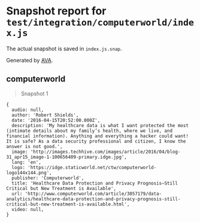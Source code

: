 # Snapshot report for `test/integration/computerworld/index.js`

The actual snapshot is saved in `index.js.snap`.

Generated by [AVA](https://avajs.dev).

## computerworld

> Snapshot 1

    {
      audio: null,
      author: 'Robert Shields',
      date: '2016-04-15T20:52:00.000Z',
      description: 'My healthcare data is what I want protected the most (intimate details about my family’s health, where we live, and financial information). Anything and everything a hacker could want! It is safe? As a data security professional and citizen, I know the answer is not good.',
      image: 'http://images.techhive.com/images/article/2016/04/blog-31_apr15_image-1-100656409-primary.idge.jpg',
      lang: 'en',
      logo: 'https://idge.staticworld.net/ctw/computerworld-logo144x144.png',
      publisher: 'Computerworld',
      title: 'Healthcare Data Protection and Privacy Prognosis—Still Critical but New Treatment is Available',
      url: 'http://www.computerworld.com/article/3057179/data-analytics/healthcare-data-protection-and-privacy-prognosis-still-critical-but-new-treatment-is-available.html',
      video: null,
    }
